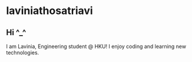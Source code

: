 # laviniathosatriavi
## Hi ^_^

I am Lavinia, Engineering student @ HKU!
I enjoy coding and learning new technologies. 
